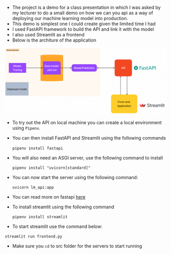 - The project is a demo for a class presentation in which I was asked by my lecturer to do a small demo on how we can you api as a way of deploying our machine learning model into production.
- This demo is simplest one I could create given the limited time I had
- I used FastAPI framework to build the API and link it with the model
- I also used Streamlit as a frontend
- Below is the architure of the application

![API architecture](./slides/images/architecture.png)

- To try out the API on local machine you can create a local environment using `Pipenv`.
- You can then install FastAPI and Streamlit using the following commands

  `pipenv install fastapi `
- You will also need an ASGI server, use the following command to install

  ```
  pipenv install "uvicorn[standard]"
  ```
- You can now start the server using the following command:

  ```
  uvicorn lm_api:app
  ```
- You can read more on fastapi [here](https://fastapi.tiangolo.com/#installation)
- To install streamlit using the following command

  ```
  pipenv install streamlit
  ```
- To start streamlit use the command below:

```
streamlit run frontend.py
```

- Make sure you `cd` to src folder for the servers to start running

